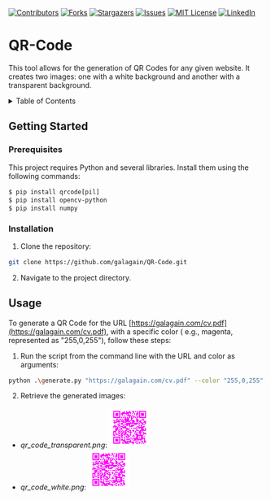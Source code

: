 [![Contributors][contributors-shield]][contributors-url]
[![Forks][forks-shield]][forks-url]
[![Stargazers][stars-shield]][stars-url]
[![Issues][issues-shield]][issues-url]
[![MIT License][license-shield]][license-url]
[![LinkedIn][linkedin-shield]][linkedin-url]

# QR-Code

This tool allows for the generation of QR Codes for any given website. It creates two images: one with a white
background and another with a transparent background.

<!-- TABLE OF CONTENTS -->
<details>
  <summary>Table of Contents</summary>
  <ol>
    <li>
      <a href="#getting-started">Getting Started</a>
      <ul>
        <li><a href="#prerequisites">Prerequisites</a></li>
        <li><a href="#installation">Installation</a></li>
      </ul>
    </li>
    <li><a href="#usage">Usage</a></li>
  </ol>
</details>


<!-- GETTING STARTED -->

## Getting Started

### Prerequisites

This project requires Python and several libraries. Install them using the following commands:

```
$ pip install qrcode[pil]
$ pip install opencv-python
$ pip install numpy
```

### Installation

1. Clone the repository:

``` bash
git clone https://github.com/galagain/QR-Code.git
```

2. Navigate to the project directory.

<!-- USAGE EXAMPLES -->

## Usage

To generate a QR Code for the URL  [https://galagain.com/cv.pdf](https://galagain.com/cv.pdf), with a specific color (
e.g., magenta, represented as "255,0,255"), follow these steps:

1. Run the script from the command line with the URL and color as arguments:

``` bash
python .\generate.py "https://galagain.com/cv.pdf" --color "255,0,255"
```

2. Retrieve the generated images:

- *qr_code_transparent.png*: <img src="images/qr_code_transparent.png" width="80" height="80">
- *qr_code_white.png*: <img src="images/qr_code_white.png" width="80" height="80">


<!-- MARKDOWN LINKS -->

[contributors-url]: https://github.com/galagain/QR-Code/graphs/contributors

[forks-url]: https://github.com/galagain/QR-Code/network/members

[stars-url]: https://github.com/galagain/QR-Code/stargazers

[issues-url]: https://github.com/galagain/QR-Code/issues

[license-url]: https://github.com/galagain/QR-Code/blob/master/LICENSE.txt

[linkedin-url]: https://www.linkedin.com/in/calvin-galagain/

[contributors-shield]: https://img.shields.io/github/contributors/galagain/QR-Code.svg?style=for-the-badge

[forks-shield]: https://img.shields.io/github/forks/galagain/QR-Code.svg?style=for-the-badge

[stars-shield]: https://img.shields.io/github/stars/galagain/QR-Code.svg?style=for-the-badge

[issues-shield]: https://img.shields.io/github/issues/galagain/QR-Code.svg?style=for-the-badge

[license-shield]: https://img.shields.io/github/license/galagain/QR-Code?label=license&style=for-the-badge

[linkedin-shield]: https://img.shields.io/badge/-LinkedIn-black.svg?style=for-the-badge&logo=linkedin&colorB=555


<!-- MARKDOWN IMAGES -->

[white-image]: images/qr_code_white.png

[transparent-image]: images/qr_code_transparent.png
